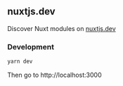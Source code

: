 ## nuxtjs.dev

Discover Nuxt modules on [nuxtjs.dev](https://nuxtjs.dev)

### Development

```bash
yarn dev
```

Then go to http://localhost:3000
